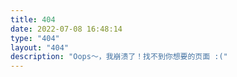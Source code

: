 ```yaml
---
title: 404
date: 2022-07-08 16:48:14
type: "404"
layout: "404"
description: "Oops～，我崩溃了！找不到你想要的页面 :("
---
```

